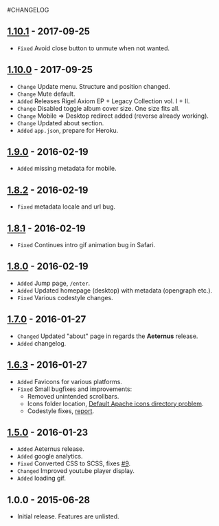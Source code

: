 #CHANGELOG

## [1.10.1](https://github.com/cenobitedk/cepheus/releases/tag/v1.10.1) - 2017-09-25
- `Fixed` Avoid close button to unmute when not wanted.

## [1.10.0](https://github.com/cenobitedk/cepheus/releases/tag/v1.10.0) - 2017-09-25
- `Change` Update menu. Structure and position changed.
- `Change` Mute default.
- `Added` Releases Rigel Axiom EP + Legacy Collection vol. I + II.
- `Change` Disabled toggle album cover size. One size fits all.
- `Change` Mobile => Desktop redirect added (reverse already working).
- `Change` Updated about section.
- `Added` `app.json`, prepare for Heroku.

## [1.9.0](https://github.com/cenobitedk/cepheus/releases/tag/v1.9.0) - 2016-02-19
- `Added` missing metadata for mobile.

## [1.8.2](https://github.com/cenobitedk/cepheus/releases/tag/v1.8.2) - 2016-02-19
- `Fixed` metadata locale and url bug.

## [1.8.1](https://github.com/cenobitedk/cepheus/releases/tag/v1.8.1) - 2016-02-19
- `Fixed` Continues intro gif animation bug in Safari.

## [1.8.0](https://github.com/cenobitedk/cepheus/releases/tag/v1.8.0) - 2016-02-19
- `Added` Jump page, `/enter`.
- `Added` Updated homepage (desktop) with metadata (opengraph etc.).
- `Fixed` Various codestyle changes.

## [1.7.0](https://github.com/cenobitedk/cepheus/releases/tag/v1.7.0) - 2016-01-27
- `Changed` Updated "about" page in regards the **Aeternus** release.
- `Added` changelog.

## [1.6.3](https://github.com/cenobitedk/cepheus/releases/tag/v1.6.3) - 2016-01-27
- `Added` Favicons for various platforms.
- `Fixed` Small bugfixes and improvements:
	- Removed unintended scrollbars.  
  	- Icons folder location, [Default Apache icons directory problem](http://www.electrictoolbox.com/apache-icons-directory/).  
  	- Codestyle fixes, [report](https://www.codacy.com/app/j-hasseriis/cepheus/commit?bid=3085146&cid=26038038).  

## [1.5.0](https://github.com/cenobitedk/cepheus/releases/tag/v1.5) - 2016-01-23
- `Added` Aeternus release.
- `Added` google analytics.
- `Fixed` Converted CSS to SCSS, fixes [#9](https://github.com/cenobitedk/cepheus/issues/9).
- `Changed` Improved youtube player display.
- `Added` loading gif.

## 1.0.0 - 2015-06-28
- Initial release. Features are unlisted.

